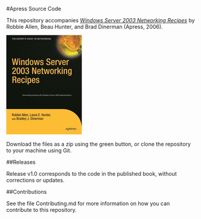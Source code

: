 #Apress Source Code

This repository accompanies [*Windows Server 2003 Networking Recipes*](http://www.apress.com/9781590597132) by Robbie Allen, Beau Hunter, and Brad Dinerman (Apress, 2006).

![Cover image](9781590597132.jpg)

Download the files as a zip using the green button, or clone the repository to your machine using Git.

##Releases

Release v1.0 corresponds to the code in the published book, without corrections or updates.

##Contributions

See the file Contributing.md for more information on how you can contribute to this repository.
